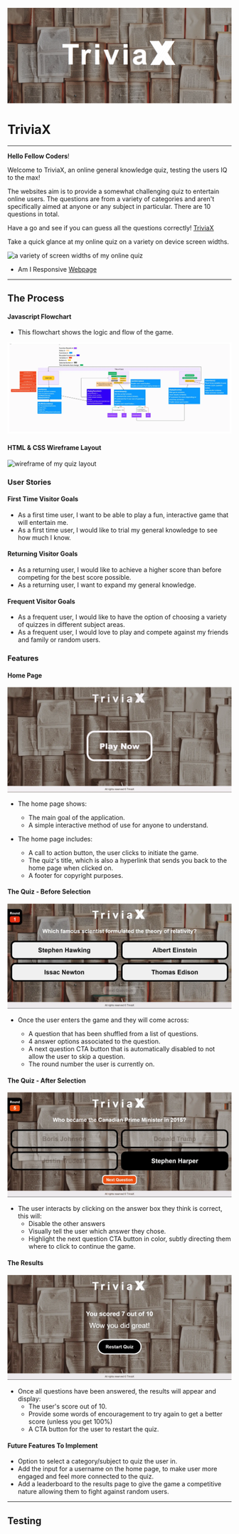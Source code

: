 ![image of game title and background](/assets/images/game-title.png)

# TriviaX

---

**Hello Fellow Coders**!

Welcome to TriviaX, an online general knowledge quiz, testing the users IQ to the max!

The websites aim is to provide a somewhat challenging quiz to entertain online users. The questions are from a variety of categories and aren't specifically aimed at anyone or any subject in particular. There are 10 questions in total.

Have a go and see if you can guess all the questions correctly! [TriviaX](https://cjphawes.github.io/multiple-choice-quiz/)

Take a quick glance at my online quiz on a variety on device screen widths.

![a variety of screen widths of my online quiz](/assets/images/)

- Am I Responsive [Webpage]()

---

## The Process

#### Javascript Flowchart

- This flowchart shows the logic and flow of the game.

![flowchart of how the game is run](/assets/images/js-flowchart-for-quiz.webp)

#### HTML & CSS Wireframe Layout

![wireframe of my quiz layout](/assets/images/)

### User Stories

#### First Time Visitor Goals

- As a first time user, I want to be able to play a fun, interactive game that will entertain me.
- As a first time user, I would like to trial my general knowledge to see how much I know.

#### Returning Visitor Goals

- As a returning user, I would like to achieve a higher score than before competing for the best score possible.
- As a returning user, I want to expand my general knowledge.

#### Frequent Visitor Goals

- As a frequent user, I would like to have the option of choosing a variety of quizzes in different subject areas.
- As a frequent user, I would love to play and compete against my friends and family or random users.

### Features

#### Home Page

![image of home page](/assets/images/home-page.webp)

- The home page shows:

  - The main goal of the application.
  - A simple interactive method of use for anyone to understand.

- The home page includes:
  - A call to action button, the user clicks to initiate the game.
  - The quiz's title, which is also a hyperlink that sends you back to the home page when clicked on.
  - A footer for copyright purposes.

#### The Quiz - Before Selection

![image of main game section before selection](/assets/images/main-game-section-before-selection.webp)

- Once the user enters the game and they will come across:

  - A question that has been shuffled from a list of questions.
  - 4 answer options associated to the question.
  - A next question CTA button that is automatically disabled to not allow the user to skip a question.
  - The round number the user is currently on.

#### The Quiz - After Selection

![image of main game section after selection](/assets/images/main-game-section-after-selection.webp)

- The user interacts by clicking on the answer box they think is correct, this will:
  - Disable the other answers
  - Visually tell the user which answer they chose.
  - Highlight the next question CTA button in color, subtly directing them where to click to continue the game.

#### The Results

![image of results section](/assets/images/game-results-section.webp)

- Once all questions have been answered, the results will appear and display:
  - The user's score out of 10.
  - Provide some words of encouragement to try again to get a better score (unless you get 100%)
  - A CTA button for the user to restart the quiz.

#### Future Features To Implement

- Option to select a category/subject to quiz the user in.
- Add the input for a username on the home page, to make user more engaged and feel more connected to the quiz.
- Add a leaderboard to the results page to give the game a competitive nature allowing them to fight against random users.

---

## Testing

